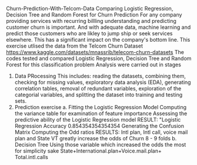 Churn-Prediction-With-Telcom-Data
Comparing Logistic Regression, Decision Tree and Random Forest for Churn Prediction
For any company providing services with recurring billling understanding and predicting customer churn is important. And with adequate data, machine learning and predict those customers who are likley to jump ship or seek services elsewhere.
This has a significant impact on the company's bottom line.
This exercise utlised the data from the Telcom Churn Dataset
https://www.kaggle.com/datasets/mnassrib/telecom-churn-datasets
The codes tested and compared Logistic Regression, Decision Tree and Random Forest for this classification problem
Analysis were carried out in stages
1. Data PRocessing
This includes: 
    reading the datasets, 
    combining them, 
    checking for missing values, 
    exploratory data analysis (EDA), 
    generating correlation tables, 
    removal of redundant variables, 
    exploration of the categorial variables,  and
    splitting the dataset into training and testing sets.
2. Prediction exercise
a. Fitting the Logistic Regression Model
    Computing the variance table for examination of feature importance
    Assessing the predictive ability of the Logistic Regression model
    RESULT: "Logistic Regression Accuracy 0.854354354354354
    Generating the Confusion Matrix
    Computing the Odd ratios
    RESULTS: Intl plan, Intl call, voice mail plan and State VT greatly increase the odds of Churn 8 - 9 folds
b. Decision Tree
    Using those variable which increased the odds the most for simplicity sake
        State+International.plan+Voice.mail.plan+ Total.intl.calls
    